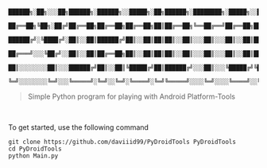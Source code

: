 ```
	██████╗░██╗░░░██╗██████╗░██████╗░░█████╗░██╗██████╗░████████╗░█████╗░░█████╗░██╗░░░░░░██████╗
	██╔══██╗╚██╗░██╔╝██╔══██╗██╔══██╗██╔══██╗██║██╔══██╗╚══██╔══╝██╔══██╗██╔══██╗██║░░░░░██╔════╝
	██████╔╝░╚████╔╝░██║░░██║██████╔╝██║░░██║██║██║░░██║░░░██║░░░██║░░██║██║░░██║██║░░░░░╚█████╗░
	██╔═══╝░░░╚██╔╝░░██║░░██║██╔══██╗██║░░██║██║██║░░██║░░░██║░░░██║░░██║██║░░██║██║░░░░░░╚═══██╗
	██║░░░░░░░░██║░░░██████╔╝██║░░██║╚█████╔╝██║██████╔╝░░░██║░░░╚█████╔╝╚█████╔╝███████╗██████╔╝
	╚═╝░░░░░░░░╚═╝░░░╚═════╝░╚═╝░░╚═╝░╚════╝░╚═╝╚═════╝░░░░╚═╝░░░░╚════╝░░╚════╝░╚══════╝╚═════╝░
  ```
  >Simple Python program for playing with Android Platform-Tools 
  <br/>

To get started, use the following command
```
git clone https://github.com/daviiid99/PyDroidTools PyDroidTools
cd PyDroidTools
python Main.py
```
